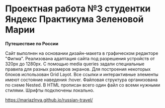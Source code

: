 
# Проектная работа №3 студентки Яндекс Практикума Зеленовой Марии 
**Путешествие по России** 

Сайт выполнен на основании дизайн-макета в графическом редакторе "Фигма".
Реализована адаптация сайта под разрешения устройств от 320px до 1280px. C помощью media queries задали специальные правила для разных размеров экранов.
Для построения некоторых блоков использован Grid Layot. 
Все ссылки и интерактивные элементы имеют состояние наведения :hover. 
Файловая структура организована по схеме Nested.
В HTML прописан всего один файл со всеми нужными стилями.
Шрифты подключены локально.

https://mariazlnva.github.io/russian-travel/


